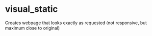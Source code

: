 # visual_static
Creates webpage that looks exactly as requested (not responsive, but maximum close to original)
